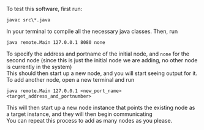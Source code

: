 To test this software, first run:
<br />
```
javac src\*.java
```
In your terminal to compile all the necessary java classes. Then, run 
```
java remote.Main 127.0.0.1 8080 none
```
To specify the address and portname of the initial node, and `none` for the second node
(since this is just the initial node we are adding, no other node is currently in the system)
<br />
This should then start up a new node, and you will start seeing output for it. 
<br />
To add another node, open a new terminal and run
```
java remote.Main 127.0.0.1 <new_port_name> <target_address_and_portnumber>
```
This will then start up a new node instance that points the existing node as a target instance,
and they will then begin communicating
<br />
You can repeat this process to add as many nodes as you please. 
